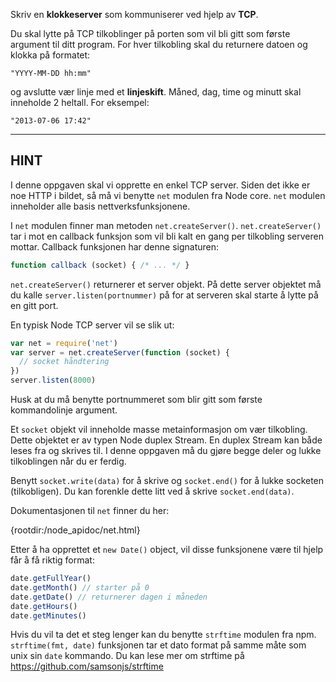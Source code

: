 Skriv en **klokkeserver** som kommuniserer ved hjelp av **TCP**.

Du skal lytte på TCP tilkoblinger på porten som vil bli gitt som første argument til ditt program. For hver tilkobling skal du returnere datoen og klokka på formatet:

```
"YYYY-MM-DD hh:mm"
```

og avslutte vær linje med et **linjeskift**. Måned, dag, time og minutt skal inneholde 2 heltall. For eksempel:

```
"2013-07-06 17:42"
```

----------------------------------------------------------------------
## HINT

I denne oppgaven skal vi opprette en enkel TCP server. Siden det ikke er noe HTTP i bildet, så må vi benytte `net` modulen fra Node core. `net` modulen inneholder alle basis nettverksfunksjonene.

I `net` modulen finner man metoden `net.createServer()`. `net.createServer()` tar i mot en callback funksjon som vil bli kalt en gang per tilkobling serveren mottar. Callback funksjonen har denne signaturen:

```js
function callback (socket) { /* ... */ }
```

`net.createServer()` returnerer et server objekt. På dette server objektet må du kalle `server.listen(portnummer)` på for at serveren skal starte å lytte på en gitt port.

En typisk Node TCP server vil se slik ut:

```js
var net = require('net')
var server = net.createServer(function (socket) {
  // socket håndtering
})
server.listen(8000)
```

Husk at du må benytte portnummeret som blir gitt som første kommandolinje argument.

Et `socket` objekt vil inneholde masse metainformasjon om vær tilkobling. Dette objektet er av typen Node duplex Stream. En duplex Stream kan både leses fra og skrives til. I denne oppgaven må du gjøre begge deler og lukke tilkoblingen når du er ferdig.

Benytt `socket.write(data)` for å skrive og `socket.end()` for å lukke socketen (tilkobligen). Du kan forenkle dette litt ved å skrive `socket.end(data)`.

Dokumentasjonen til `net` finner du her:

  {rootdir:/node_apidoc/net.html}

Etter å ha opprettet et `new Date()` object, vil disse funksjonene være til hjelp får å få riktig format:

```js
date.getFullYear()
date.getMonth() // starter på 0
date.getDate() // returnerer dagen i måneden
date.getHours()
date.getMinutes()
```

Hvis du vil ta det et steg lenger kan du benytte `strftime` modulen fra npm. `strftime(fmt, date)` funksjonen tar et dato format på samme måte som unix sin `date` kommando. Du kan lese mer om strftime på https://github.com/samsonjs/strftime
